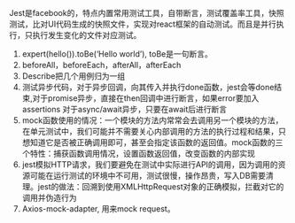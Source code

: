 Jest是facebook的，特点内置常用测试工具，自带断言，测试覆盖率工具，快照测试，比对UI代码生成的快照文件，实现对react框架的自动测试。而且是并行执行，只执行发生变化的文件对应测试。
1. expert(hello()).toBe(‘Hello world’), toBe是一句断言。
2. beforeAll，beforeEach，afterAll，afterEach
3. Describe把几个用例归为一组
4. 测试异步代码，对于异步回调，向其传入并执行done函数，jest会等done结束,对于promise异步，直接在then回调中进行断言，如果error要加入assertions
对于async/await异步，只要在await后进行断言
5. mock函数使用的情况：一个模块的方法内常常会去调用另一个模块的方法，在单元测试中，我们可能并不需要关心内部调用的方法的执行过程和结果，只想知道它是否被正确调用即可，甚至会指定该函数的返回值。mock函数的三个特性：捕获函数调用情况，设置函数返回值，改变函数的内部实现
6. jest模拟HTTP请求，我们要避免在测试中实际进行API的调用，因为调用的资源可能在运行测试的环境中不可用，测试很慢，操作昂贵，写入DB需要清理。jest的做法：回溯到使用XMLHttpRequest对象的正确模拟，拦截对它的调用并伪造行为
7. Axios-mock-adapter, 用来mock request。




